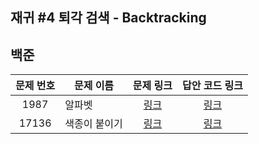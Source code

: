 ## 재귀 #4 퇴각 검색 - Backtracking

백준
------------
| 문제 번호 | 문제 이름 | 문제 링크 | 답안 코드 링크 |
|:-----:|--|:---:|:---:|
| 1987  | 알파벳 | [링크](https://www.acmicpc.net/problem/1987) | [링크](https://github.com/nicky-day/CodingTest/blob/main/src/main/java/org/example/recursion_backtracking/boj/001-%EC%95%8C%ED%8C%8C%EB%B2%B3.java) |
| 17136 | 색종이 붙이기 | [링크](https://www.acmicpc.net/problem/17136) | [링크](https://github.com/nicky-day/CodingTest/blob/main/src/main/java/org/example/recursion_backtracking/boj/002-%EC%83%89%EC%A2%85%EC%9D%B4_%EB%B6%99%EC%9D%B4%EA%B8%B0.java) |
